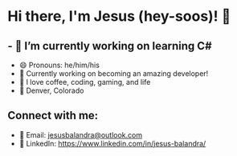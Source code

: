 # Hi there, I'm Jesus (hey-soos)! 👋

## - 🔭 I’m currently working on learning C#

- 😄 Pronouns: he/him/his
- 🌱 Currently working on becoming an amazing developer!
- 👾 I love coffee, coding, gaming, and life
- 📍 Denver, Colorado

## Connect with me:
- 📧 Email: jesusbalandra@outlook.com
- 🔗 LinkedIn: https://www.linkedin.com/in/jesus-balandra/

<!--
**OddTK/OddTK** is a ✨ _special_ ✨ repository because its `README.md` (this file) appears on your GitHub profile.

Here are some ideas to get you started:

- 🔭 I’m currently working on ...
- 🌱 I’m currently learning ...
- 👯 I’m looking to collaborate on ...
- 🤔 I’m looking for help with ...
- 💬 Ask me about ...
- 📫 How to reach me: ...
- 😄 Pronouns: ...
- ⚡ Fun fact: ...
-->
